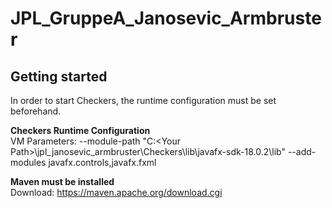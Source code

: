 # JPL_GruppeA_Janosevic_Armbruster



## Getting started

In order to start Checkers, the runtime configuration must be set beforehand.

**Checkers Runtime Configuration**  
VM Parameters: --module-path "C:\<Your Path>\jpl_janosevic_armbruster\Checkers\lib\javafx-sdk-18.0.2\lib" --add-modules javafx.controls,javafx.fxml

**Maven must be installed**  
Download: https://maven.apache.org/download.cgi